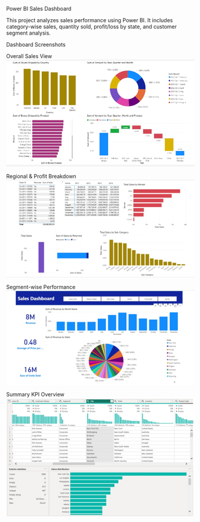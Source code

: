 Power BI Sales Dashboard

This project analyzes sales performance using Power BI. It includes category-wise sales, quantity sold, profit/loss by state, and customer segment analysis.

 Dashboard Screenshots

 Overall Sales View
![Overall Sales](Screenshot_9-5-2025_10447_app.powerbi.com.jpeg)

 Regional & Profit Breakdown
![Region and Profit](Screenshot_9-5-2025_17059_app.powerbi.com.jpeg)

 Segment-wise Performance
![Customer Segment](Screenshot_9-5-2025_17227_app.powerbi.com.jpeg)

 Summary KPI Overview
![KPI Summary](Screenshot_9-5-2025_17646_.jpeg)
